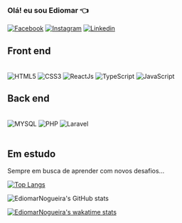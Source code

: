 ### Olá! eu sou Ediomar 👈

[![Facebook](https://img.shields.io/badge/Facebook-1877F2?style=for-the-badge&logo=facebook&logoColor=white)](https://www.facebook.com/Ediomar.Nogueira)
[![Instagram](https://img.shields.io/badge/Instagram-E4405F?style=for-the-badge&logo=instagram&logoColor=white
)](https://www.instagram.com/ediomar_aguiar/)
[![Linkedin](https://img.shields.io/badge/LinkedIn-0077B5?style=for-the-badge&logo=linkedin&logoColor=white
)](https://www.linkedin.com/in/ediomar-nogueira-b38921a0/)


## Front end

<div style="display:inline_block"><br/>
  <img align="center" alt="HTML5" src="https://img.shields.io/badge/HTML5-E34F26?style=for-the-badge&logo=html5&logoColor=white" />
  <img align="center" alt="CSS3" src="https://img.shields.io/badge/CSS3-1572B6?style=for-the-badge&logo=css3&logoColor=white" />
  <img align="center" alt="ReactJs" src="https://img.shields.io/badge/React-20232A?style=for-the-badge&logo=react&logoColor=61DAFB"/>
  <img align="center" alt="TypeScript" src="https://img.shields.io/badge/TypeScript-007ACC?style=for-the-badge&logo=typescript&logoColor=white" />
  <img align="center" alt="JavaScript" src="https://img.shields.io/badge/JavaScript-F7DF1E?style=for-the-badge&logo=javascript&logoColor=black" />
</div>

## Back end

<div style="display:inline_block"><br/>
  <img align="center" alt="MYSQL" src="https://img.shields.io/badge/MySQL-00000F?style=for-the-badge&logo=mysql&logoColor=white" />
  <img align="center" alt="PHP" src="https://img.shields.io/badge/PHP-777BB4?style=for-the-badge&logo=php&logoColor=white" />
  <img align="center" alt="Laravel" src="https://img.shields.io/badge/Laravel-FF2D20?style=for-the-badge&logo=laravel&logoColor=white"/>
</div><br/>

## Em estudo

Sempre em busca de aprender com novos desafios...


[![Top Langs](https://github-readme-stats.vercel.app/api/top-langs/?username=EdiomarNogueira&layout=compact)](https://github.com/EdiomarNogueira/github-readme-stats)

![EdiomarNogueira's GitHub stats](https://github-readme-stats.vercel.app/api?username=EdiomarNogueira&show_icons=true&theme=dracula)

[![EdiomarNogueira's wakatime stats](https://github-readme-stats.vercel.app/api/wakatime?username=Ediomar_Nogueira)](https://github.com/anuraghazra/github-readme-stats)

<!--
**EdiomarNogueira/EdiomarNogueira** is a ✨ _special_ ✨ repository because its `README.md` (this file) appears on your GitHub profile.

Here are some ideas to get you started:

- 🔭 I’m currently working on ...
- 🌱 I’m currently learning ...
- 👯 I’m looking to collaborate on ...
- 🤔 I’m looking for help with ...
- 💬 Ask me about ...
- 📫 How to reach me: ...
- 😄 Pronouns: ...
- ⚡ Fun fact: ...
-->
